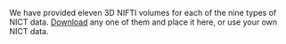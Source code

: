 We have provided eleven 3D NIFTI volumes for each of the nine types of NICT data. [Download](https://seunic-my.sharepoint.cn/:f:/g/personal/220232198_seu_edu_cn/EoXbDCJ9XYBKhzx72KVfWWQBGeFWqbIzT0MJWUXYOSB1Ag?e=I7Xh0f)   any one of them and place it here, or use your own NICT data.